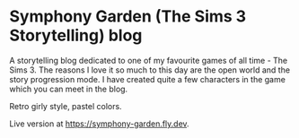 # Symphony Garden (The Sims 3 Storytelling) blog

A storytelling blog dedicated to one of my favourite games of all time - The Sims 3.
The reasons I love it so much to this day are the open world and the story progression mode.
I have created quite a few characters in the game which you can meet in the blog.

Retro girly style, pastel colors.

Live version at https://symphony-garden.fly.dev.
